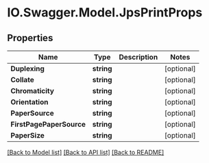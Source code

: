 # IO.Swagger.Model.JpsPrintProps
## Properties

Name | Type | Description | Notes
------------ | ------------- | ------------- | -------------
**Duplexing** | **string** |  | [optional] 
**Collate** | **string** |  | [optional] 
**Chromaticity** | **string** |  | [optional] 
**Orientation** | **string** |  | [optional] 
**PaperSource** | **string** |  | [optional] 
**FirstPagePaperSource** | **string** |  | [optional] 
**PaperSize** | **string** |  | [optional] 

[[Back to Model list]](../README.md#documentation-for-models) [[Back to API list]](../README.md#documentation-for-api-endpoints) [[Back to README]](../README.md)

